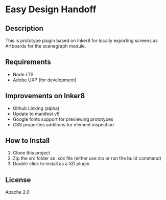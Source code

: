 # Easy Design Handoff

## Description

This is prototype plugin based on Inker8 for locally exporting screens as Artboards for the scenegraph module.

## Requirements
- Node LTS
- Adobe UXP (for development)

## Improvements on Inker8
- Github Linking (alpha)
- Update to manifest v5
- Google fonts support for previewing prototypes
- CSS properties additions for element inspection

## How to Install

1. Clone this project
2. Zip the src folder as .xdx file (either use zip or run the build command)
3. Double click to install as a XD plugin

## License

Apache 2.0
